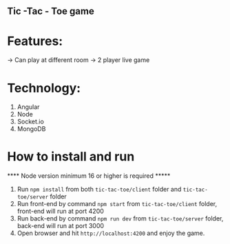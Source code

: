 ## Tic -Tac - Toe game

# Features:
 -> Can play at different room
 -> 2 player live game

# Technology:
 1. Angular
 2. Node
 3. Socket.io
 4. MongoDB
 
# How to install and run

 **** Node version minimum 16 or higher is required *****
 1. Run `npm install` from both `tic-tac-toe/client` folder and `tic-tac-toe/server` folder
 2. Run front-end by command `npm start` from `tic-tac-toe/client` folder, front-end will run at port 4200
 3. Run back-end by command `npm run dev` from `tic-tac-toe/server` folder, back-end will run at port 3000
 4. Open browser and hit `http://localhost:4200` and enjoy the game.